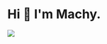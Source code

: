 # Hi 👏 I'm Machy. 
<p>
<img src="https://img.shields.io/static/v1?label=Program&message=Python&color=blue"/>
</p>
